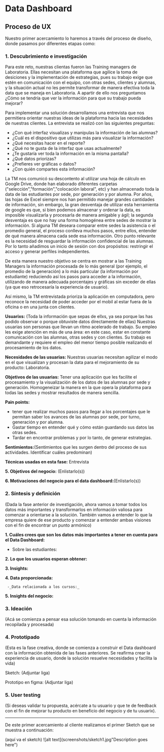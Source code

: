 # **Data Dashboard**

## **Proceso de UX**

Nuestro primer acercamiento lo haremos a través del proceso de diseño, donde pasamos por diferentes etapas como:

### **1. Descubrimiento e investigación**

Para este reto, nuestras clientas fueron las Training managers de Laboratoria. Ellas necesitan una plataforma que agilice la toma de desiciones y la implementación de estrategias, pues su trabajo exige que estén en comunicación con el equipo, con otras sedes, clientes y alumnas, y la situación actual no les permite transformar de manera efectiva toda la data que se maneja en Laboratoria. A apartir de ello nos preguntamos ¿Cómo se tendría que ver la información para que su trabajo pueda mejorar? 
 
 Para implementar una solución  desarrollamos una entrevista que nos permitiera orientar nuestras ideas de la plataforma hacia las necesidades de nuestras clientes. La entrevista se realizó con las siguientes preguntas:

 * ¿Con qué interfaz visualizas y manipulas la información de las alumnas?
 * ¿Cuál es el dispositivo que utilizas más para visualizar la información?
 * ¿Qué necesitas hacer en el reporte?
 * ¿Qué no te gusta de la interfaz que usas actualmente?
 * ¿Te gustaría ver toda la información en la misma pantalla?
 * ¿Qué datos priorizas?
 * ¿Prefieres ver gráficas o datos?
 * ¿Con quién compartes esta información?
 
 La TM nos comunicó su descontento al utilizar una hoja de cálculo en Google Drive, donde han elaborado diferentes carpetas ("selección","formación","colocación laboral", etc) y han almacenado toda la data de las estudiantes por sede, por generación y por alumna. Por años, las hojas de Excel siempre nos han permitido manejar grandes cantidades de información, sin embargo, la gran desventaja de utilizar esta herramienta de google es que, si bien podemos almacenar y ordenar la data, es imposible visualizarla y procesarla de manera amigable y ágil; la segunda desventaja es que no hay una forma homogénea entre sedes de mostrar la información. Si alguna TM deseara comparar entre sedes la asistencia o el promedio general, el proceso conlleva muchos pasos, entre ellos, entender de qué manera almacena cada sede esa información.  Otro punto relevante es la necesidad de resguardar la información confidencial de las alumnas. Por lo tanto añadimos un inicio de sesión con dos propósitos: restringir el acceso y generar perfiles independientes. 
 
 De esta manera nuestro objetivo se centra en mostrar a las Training Managers la información procesada de lo más general (por ejemplo, el promedio de la generación) a lo más particular (la información por estudiante) reduciendo así los pasos para acceder a la información, utilizando de manera adecuada porcentajes y gráficas sin exceder de ellas (ya que eso retrocesaría la experiencia de usuario).
 
Así mismo, la TM entrevistada prioriza la aplicación en computadora, pero reconoce la necesidad de poder acceder por el mobil al estar fuera de la oficina o en una junta con clientes.


__Usuarixs:__  (Toda la información que sepas de ellxs, ya sea porque las has podido observar o porque obtuviste datos directamente de ellas)  Nuestras usuarias son personas que llevan un ritmo acelerado de trabajo. Su empleo les exige atención en más de una área: en este caso, estar en constante comunicación con las alumnas, otras sedes y con clientes. Su trabajo es demandante y requiere el empleo del menor tiempo posible realizando el procesamiento de los datos.

__Necesidades de las usuarias:__ Nuestras usuarias necesitan agilizar el modo en el que visualizan y procesan la data para el mejoramiento de su producto: Laboratoria. 


__Objetivos de las usuarias:__ Tener una aplicación que les facilite el procesamiento y la visualización de los datos de las alumnas por sede y generación. Homogeneizar la manera en la que opera la plataforma para todas las sedes y mostrar resultados de manera sencilla.


__Pain points:__ 
* tener que realizar muchos pasos para llegar a los porcentajes que le permitan saber los avances de las alumnas por sede, por turno, generación y por alumna.
* Gastar tiempo en entender qué y cómo están guardando sus datos las otras sedes.
* Tardar en encontrar problemas y por lo tanto, de generar estrategias.

__Sentimientos:__(Sentimientos que les surgen dentro del proceso de sus actividades. Identificar cuáles predominan) 

__Técnicas usadas en esta fase:__ Entrevista

__5. Objetivos del negocio:__ (Enlistarlo(s))

__6. Motivaciones del negocio para el data dashboard:__(Enlistarlo(s))

### **2. Síntesis y definición**
(Dada la fase anterior de investigación, ahora vamos a tomar todos los datos más importantes y transformarlos en información valiosa para comenzar a orientarse a la solución. También vamos a entender lo que la empresa quiere de ese producto y comenzar a entender ambas visiones con el fin de encontrar un punto armónico)

__1. Cuáles crees que son los datos más importantes a tener en cuenta para el Data Dashboard:__

   - Sobre las estudiantes:
 

__2. Lo que los usuarios esperan obtener:__


__3. Insights:__

__4. Data proporcionada:__ 

     -_Data relacionada a los cursos:_

__5. Insights del negocio:__

### **3. Ideación**
(Acá se comienza a pensar esa solución tomando en cuenta la información recopilada y procesada)

### **4. Prototipado**
(Esta es la fase creativa, donde se comienza a construir el Data dashboard con la información obtenida de las fases anteriores. Se reafirma crear la experiencia de usuario, donde la solución resuelve necesidades y facilita la vida)

Sketch: (Adjuntar liga)

Prototipo en figma: (Adjuntar liga)

### **5. User testing**
(Si deseas validar tu propuesta, acércate a tu usuario y que te de feedback con el fin de mejorar tu producto en beneficio del negocio y de tu usuarix).
****
 
 
De este primer acercamiento al cliente realizamos el primer Sketch que se muestra a continuación:

(aquí va el sketch)
![alt text](screenshots/sketch1.jpg"Description goes here")